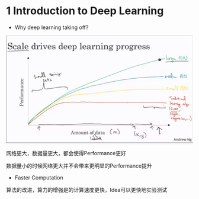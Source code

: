# 1 Introduction to Deep Learning

* Why deep learning taking off?

![why taking off](./images/why-taking-off.png)

网络更大，数据量更大，都会使得Performance更好

数据量小的时候网络更大并不会带来更明显的Performance提升



* Faster Computation

算法的改进，算力的增强是的计算速度更快，Idea可以更快地实验测试